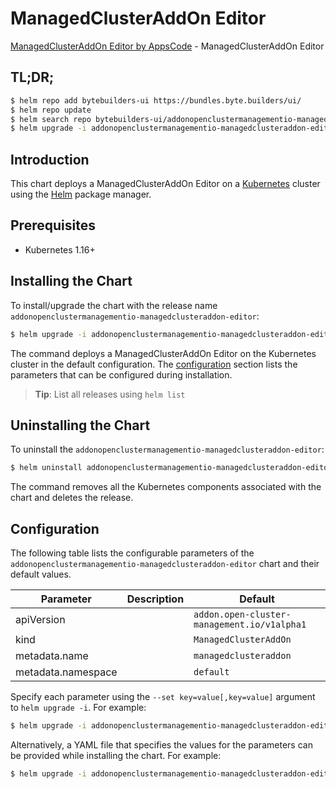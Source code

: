 # ManagedClusterAddOn Editor

[ManagedClusterAddOn Editor by AppsCode](https://byte.builders) - ManagedClusterAddOn Editor

## TL;DR;

```bash
$ helm repo add bytebuilders-ui https://bundles.byte.builders/ui/
$ helm repo update
$ helm search repo bytebuilders-ui/addonopenclustermanagementio-managedclusteraddon-editor --version=v0.4.18
$ helm upgrade -i addonopenclustermanagementio-managedclusteraddon-editor bytebuilders-ui/addonopenclustermanagementio-managedclusteraddon-editor -n default --create-namespace --version=v0.4.18
```

## Introduction

This chart deploys a ManagedClusterAddOn Editor on a [Kubernetes](http://kubernetes.io) cluster using the [Helm](https://helm.sh) package manager.

## Prerequisites

- Kubernetes 1.16+

## Installing the Chart

To install/upgrade the chart with the release name `addonopenclustermanagementio-managedclusteraddon-editor`:

```bash
$ helm upgrade -i addonopenclustermanagementio-managedclusteraddon-editor bytebuilders-ui/addonopenclustermanagementio-managedclusteraddon-editor -n default --create-namespace --version=v0.4.18
```

The command deploys a ManagedClusterAddOn Editor on the Kubernetes cluster in the default configuration. The [configuration](#configuration) section lists the parameters that can be configured during installation.

> **Tip**: List all releases using `helm list`

## Uninstalling the Chart

To uninstall the `addonopenclustermanagementio-managedclusteraddon-editor`:

```bash
$ helm uninstall addonopenclustermanagementio-managedclusteraddon-editor -n default
```

The command removes all the Kubernetes components associated with the chart and deletes the release.

## Configuration

The following table lists the configurable parameters of the `addonopenclustermanagementio-managedclusteraddon-editor` chart and their default values.

|     Parameter      | Description |                        Default                         |
|--------------------|-------------|--------------------------------------------------------|
| apiVersion         |             | <code>addon.open-cluster-management.io/v1alpha1</code> |
| kind               |             | <code>ManagedClusterAddOn</code>                       |
| metadata.name      |             | <code>managedclusteraddon</code>                       |
| metadata.namespace |             | <code>default</code>                                   |


Specify each parameter using the `--set key=value[,key=value]` argument to `helm upgrade -i`. For example:

```bash
$ helm upgrade -i addonopenclustermanagementio-managedclusteraddon-editor bytebuilders-ui/addonopenclustermanagementio-managedclusteraddon-editor -n default --create-namespace --version=v0.4.18 --set apiVersion=addon.open-cluster-management.io/v1alpha1
```

Alternatively, a YAML file that specifies the values for the parameters can be provided while
installing the chart. For example:

```bash
$ helm upgrade -i addonopenclustermanagementio-managedclusteraddon-editor bytebuilders-ui/addonopenclustermanagementio-managedclusteraddon-editor -n default --create-namespace --version=v0.4.18 --values values.yaml
```
